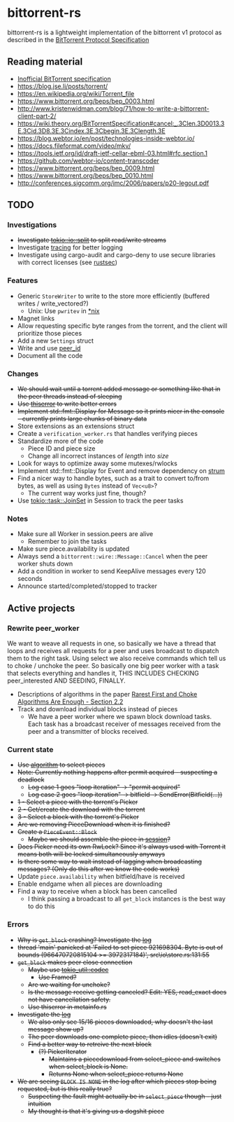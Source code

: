 # bittorrent-rs
bittorrent-rs is a lightweight implementation of the bittorrent v1 protocol as described in the [BitTorrent Protocol Specification](https://www.bittorrent.org/beps/bep_0003.html)

## Reading material
* [Inofficial BitTorrent specification](https://wiki.theory.org/index.php/BitTorrentSpecification)
* https://blog.jse.li/posts/torrent/
* https://en.wikipedia.org/wiki/Torrent_file
* https://www.bittorrent.org/beps/bep_0003.html
* http://www.kristenwidman.com/blog/71/how-to-write-a-bittorrent-client-part-2/
* https://wiki.theory.org/BitTorrentSpecification#cancel:_.3Clen.3D0013.3E.3Cid.3D8.3E.3Cindex.3E.3Cbegin.3E.3Clength.3E
* https://blog.webtor.io/en/post/technologies-inside-webtor.io/
* https://docs.fileformat.com/video/mkv/
* https://tools.ietf.org/id/draft-ietf-cellar-ebml-03.html#rfc.section.1
* https://github.com/webtor-io/content-transcoder
* https://www.bittorrent.org/beps/bep_0009.html
* https://www.bittorrent.org/beps/bep_0010.html
* http://conferences.sigcomm.org/imc/2006/papers/p20-legout.pdf

## TODO
### Investigations
* ~~Investigate [tokio::io::split](https://docs.rs/tokio/1.21.2/tokio/io/fn.split.html) to split read/write streams~~
* Investigate [tracing](https://lib.rs/crates/tracing) for better logging
* Investigate using cargo-audit and cargo-deny to use secure libraries with correct licenses (see [rustsec](https://rustsec.org/))

### Features
* Generic `StoreWriter` to write to the store more efficiently (buffered writes / write_vectored?)
  * Unix: Use `pwritev` in [*nix](https://lib.rs/crates/nix)
* Magnet links
* Allow requesting specific byte ranges from the torrent, and the client will prioritize those pieces
* Add a new `Settings` struct
* Write and use [peer_id](src/protocol/peer_id.rs)
* Document all the code

### Changes
* ~~We should wait until a torrent added message or something like that in the peer threads instead of sleeping~~
* ~~Use [thiserror](https://lib.rs/crates/thiserror) to write better errors~~
* ~~Implement std::fmt::Display for Message so it prints nicer in the console - currently prints large chunks of binary data~~
* Store extensions as an extensions struct
* Create a `verification_worker.rs` that handles verifying pieces
* Standardize more of the code
  * Piece ID and piece size
  * Change all incorrect instances of *length* into *size*
* Look for ways to optimize away some mutexes/rwlocks
* Implement std::fmt::Display for Event and remove dependency on [strum](https://lib.rs/crates/strum)
* Find a nicer way to handle bytes, such as a trait to convert to/from bytes, as well as using `Bytes` instead of `Vec<u8>`?
  * The current way works just fine, though?
* Use [tokio::task::JoinSet](https://docs.rs/tokio/latest/tokio/task/struct.JoinSet.html) in Session to track the peer tasks

### Notes
* Make sure all Worker in session.peers are alive
  * Remember to join the tasks
* Make sure piece.availability is updated
* Always send a `bittorrent::wire::Message::Cancel` when the peer worker shuts down
* Add a condition in worker to send KeepAlive messages every 120 seconds
* Announce started/completed/stopped to tracker

## Active projects
### Rewrite peer_worker
We want to weave all requests in one, so basically we have a thread that loops and receives all requests for a peer and uses broadcast to dispatch them to the right task. Using select we also receive commands which tell us to choke / unchoke the peer. So basically one big peer worker with a task that selects everything and handles it, THIS INCLUDES CHECKING peer_interested AND SEEDING, FINALLY.

* Descriptions of algorithms in the paper [Rarest First and Choke Algorithms Are Enough - Section 2.2](http://conferences.sigcomm.org/imc/2006/papers/p20-legout.pdf)
* Track and download individual blocks instead of pieces
  * We have a peer worker where we spawn block download tasks. Each task has a broadcast receiver of messages received from the peer and a transmitter of blocks received.

### Current state
* ~~Use [algorithm](src/core/algorithm.rs) to select pieces~~
* ~~Note: Currently nothing happens after permit acquired - suspecting a deadlock~~
  * ~~Log case 1 goes "loop iteration" -> "permit acquired"~~
  * ~~Log case 2 goes "loop iteration" -> bitfield -> SendError(Bitfield(...))~~
* ~~1 - Select a piece with the torrent's Picker~~
* ~~2 - Get/create the download with the torrent~~
* ~~3 - Select a block with the torrent's Picker~~
* ~~Are we removing PieceDownload when it is finished?~~
* ~~Create a `PieceEvent::Block`~~
  * ~~Maybe we should assemble the piece in [session](src/core/session.rs)?~~
* ~~Does Picker need its own RwLock? Since it's always used with Torrent it means both will be locked simultaneously anyways~~
* ~~Is there some way to wait instead of lagging when broadcasting messages? (Only do this after we know the code works)~~
* Update `piece.availability` when bitfield/have is received
* Enable endgame when all pieces are downloading
* Find a way to receive when a block has been cancelled
  * I think passing a broadcast to all `get_block` instances is the best way to do this

### Errors
* ~~Why is `get_block` crashing? Investigate the [log](latest.log)~~
* ~~thread 'main' panicked at 'Failed to set piece 921698304. Byte is out of bounds (966470720815104 >= 3972317184)', src\io\store.rs:131:55~~
* ~~`get_block` makes peer close connection~~
  * ~~Maybe use [tokio_util::codec](https://docs.rs/tokio-util/latest/tokio_util/codec/index.html)~~
    * ~~Use Framed?~~
  * ~~Are we waiting for unchoke?~~
  * ~~Is the message receive getting canceled? Edit: YES, read_exact does not have cancellation safety.~~
  * ~~Use thiserror in metainfo.rs~~
* ~~Investigate the [log](logs/bittorrent_2022-11-12_23-11-22.log)~~
  * ~~We also only see 15/16 pieces downloaded, why doesn't the last message show up?~~
  * ~~The peer downloads one complete piece, then idles (doesn't exit)~~
  * ~~Find a better way to retreive the next block~~
    * ~~(?) PickerIterator~~
      * ~~Maintains a piecedownload from select_piece and switches when select_block is None.~~
      * ~~Returns None when select_piece returns None~~
* ~~We are seeing `BLOCK IS NONE` in the log after which pieces stop being requested, but is this really true?~~
  * ~~Suspecting the fault might actually be in `select_piece` though - just intuition~~
  * ~~My thought is that it's giving us a dogshit piece~~
